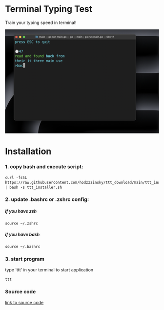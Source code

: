 <h1>Terminal Typing Test</h1>

Train your typing speed in terminal!

![Alt text](screen.png)

<h1>Installation</h1>

<h3>1. copy bash and execute script:</h3>

```
curl -fsSL https://raw.githubusercontent.com/hodzzzinsky/ttt_download/main/ttt_installer.sh | bash -s ttt_installer.sh
```
<h3>2. update .bashrc or .zshrc config:</h3>

<h5>if you have zsh</h5>

```
source ~/.zshrc
```
<h5>if you have bash</h5> 

```
source ~/.bashrc
```
<h3>3. start program</h3>

type 'ttt' in your terminal to start application

```zsh
ttt
```


<h3>Source code</h3>

[link to source code](https://github.com/hodzzzinsky/terminal_typing_test)
